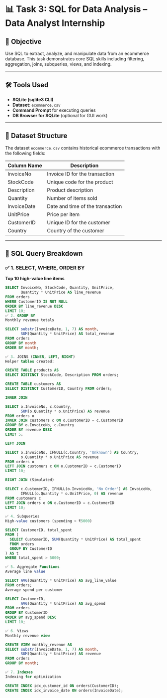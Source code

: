 # 📊 Task 3: SQL for Data Analysis – Data Analyst Internship

## 📌 Objective
Use SQL to extract, analyze, and manipulate data from an ecommerce database. This task demonstrates core SQL skills including filtering, aggregation, joins, subqueries, views, and indexing.

---

## 🛠 Tools Used
- **SQLite (sqlite3 CLI)**
- **Dataset**: `ecommerce.csv`
- **Command Prompt** for executing queries
- **DB Browser for SQLite** (optional for GUI work)

---

## 📁 Dataset Structure

The dataset `ecommerce.csv` contains historical ecommerce transactions with the following fields:

| Column Name   | Description                              |
|---------------|------------------------------------------|
| InvoiceNo     | Invoice ID for the transaction           |
| StockCode     | Unique code for the product              |
| Description   | Product description                      |
| Quantity      | Number of items sold                     |
| InvoiceDate   | Date and time of the transaction         |
| UnitPrice     | Price per item                           |
| CustomerID    | Unique ID for the customer               |
| Country       | Country of the customer                  |

---

## 🧪 SQL Query Breakdown

### ✅ 1. SELECT, WHERE, ORDER BY
**Top 10 high-value line items**
```sql
SELECT InvoiceNo, StockCode, Quantity, UnitPrice,
       Quantity * UnitPrice AS line_revenue
FROM orders
WHERE CustomerID IS NOT NULL
ORDER BY line_revenue DESC
LIMIT 10;
✅ 2. GROUP BY
Monthly revenue totals

SELECT substr(InvoiceDate, 1, 7) AS month,
       SUM(Quantity * UnitPrice) AS total_revenue
FROM orders
GROUP BY month
ORDER BY month;

✅ 3. JOINS (INNER, LEFT, RIGHT)
Helper tables created:

CREATE TABLE products AS
SELECT DISTINCT StockCode, Description FROM orders;

CREATE TABLE customers AS
SELECT DISTINCT CustomerID, Country FROM orders;

INNER JOIN

SELECT o.InvoiceNo, c.Country,
       SUM(o.Quantity * o.UnitPrice) AS revenue
FROM orders o
INNER JOIN customers c ON o.CustomerID = c.CustomerID
GROUP BY o.InvoiceNo, c.Country
ORDER BY revenue DESC
LIMIT 5;

LEFT JOIN

SELECT o.InvoiceNo, IFNULL(c.Country, 'Unknown') AS Country,
       o.Quantity * o.UnitPrice AS revenue
FROM orders o
LEFT JOIN customers c ON o.CustomerID = c.CustomerID
LIMIT 10;

RIGHT JOIN (Simulated)

SELECT c.CustomerID, IFNULL(o.InvoiceNo, 'No Order') AS InvoiceNo,
       IFNULL(o.Quantity * o.UnitPrice, 0) AS revenue
FROM customers c
LEFT JOIN orders o ON o.CustomerID = c.CustomerID
LIMIT 10;

✅ 4. Subqueries
High-value customers (spending > ₹5000)

SELECT CustomerID, total_spent
FROM (
  SELECT CustomerID, SUM(Quantity * UnitPrice) AS total_spent
  FROM orders
  GROUP BY CustomerID
) AS t
WHERE total_spent > 5000;

✅ 5. Aggregate Functions
Average line value

SELECT AVG(Quantity * UnitPrice) AS avg_line_value
FROM orders;
Average spend per customer

SELECT CustomerID,
       AVG(Quantity * UnitPrice) AS avg_spend
FROM orders
GROUP BY CustomerID
ORDER BY avg_spend DESC
LIMIT 10;

✅ 6. Views
Monthly revenue view

CREATE VIEW monthly_revenue AS
SELECT substr(InvoiceDate, 1, 7) AS month,
       SUM(Quantity * UnitPrice) AS revenue
FROM orders
GROUP BY month;

✅ 7. Indexes
Indexing for optimization

CREATE INDEX idx_customer_id ON orders(CustomerID);
CREATE INDEX idx_invoice_date ON orders(InvoiceDate);
